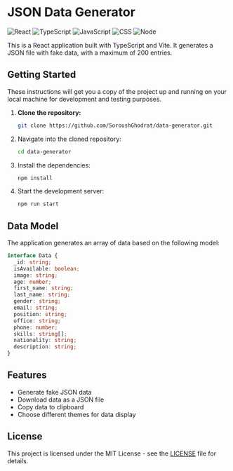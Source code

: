 # JSON Data Generator

![React](https://img.shields.io/badge/React-17.0.2-blue)
![TypeScript](https://img.shields.io/badge/TypeScript-4.1-blue)
![JavaScript](https://img.shields.io/badge/JavaScript-ES6+-yellow)
![CSS](https://img.shields.io/badge/CSS-3-blue)
![Node](https://img.shields.io/badge/Node-14.17.0-green)

This is a React application built with TypeScript and Vite. It generates a JSON file with fake data, with a maximum of 200 entries.

## Getting Started

These instructions will get you a copy of the project up and running on your local machine for development and testing purposes.

1. **Clone the repository:**

   ```sh
   git clone https://github.com/SoroushGhodrat/data-generator.git
   ```

2. Navigate into the cloned repository:

   ```sh
   cd data-generator
   ```

3. Install the dependencies:

   ```sh
   npm install
   ```

4. Start the development server:
   ```sh
   npm run start
   ```

## Data Model

The application generates an array of data based on the following model:

```typescript
interface Data {
  _id: string;
  isAvailable: boolean;
  image: string;
  age: number;
  first_name: string;
  last_name: string;
  gender: string;
  email: string;
  position: string;
  office: string;
  phone: number;
  skills: string[];
  nationality: string;
  description: string;
}
```

## Features

- Generate fake JSON data
- Download data as a JSON file
- Copy data to clipboard
- Choose different themes for data display

## License

This project is licensed under the MIT License - see the [LICENSE](LICENSE) file for details.
